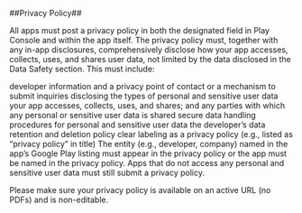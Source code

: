 ##Privacy Policy##

All apps must post a privacy policy in both the designated field in Play Console and within the app itself. The privacy policy must, together with any in-app disclosures, comprehensively disclose how your app accesses, collects, uses, and shares user data, not limited by the data disclosed in the Data Safety section. This must include: 

developer information and a privacy point of contact or a mechanism to submit inquiries
disclosing the types of personal and sensitive user data your app accesses, collects, uses, and shares; and any parties with which any personal or sensitive user data is shared
secure data handling procedures for personal and sensitive user data
the developer’s data retention and deletion policy
clear labeling as a privacy policy (e.g., listed as “privacy policy” in title)
The entity (e.g., developer, company) named in the app’s Google Play listing must appear in the privacy policy or the app must be named in the privacy policy. Apps that do not access any personal and sensitive user data must still submit a privacy policy. 

Please make sure your privacy policy is available on an active URL (no PDFs) and is non-editable.

 
